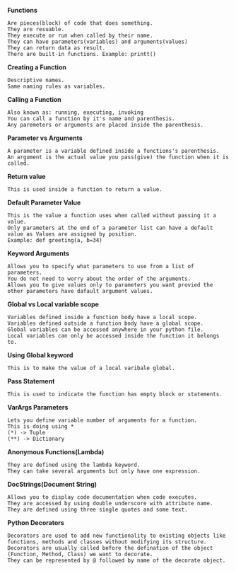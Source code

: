 **Functions**

    Are pieces(block) of code that does something.
    They are resuable.
    They execute or run when called by their name.
    They can have parameters(variables) and arguments(values)
    They can return data as result.
    There are built-in functions. Example: printt() 

**Creating a Function**

    Descriptive names.
    Same naming rules as variables.

**Calling a Function**

    Also known as: running, executing, invoking
    You can call a function by it's name and parenthesis.
    Any paremeters or arguments are placed inside the parenthesis.

**Parameter vs Arguments**

    A parameter is a variable defined inside a functions's parenthesis.
    An argument is the actual value you pass(give) the function when it is called.

**Return value**

    This is used inside a function to return a value.

**Default Parameter Value**

    This is the value a function uses when called without passing it a value.
    Only parameters at the end of a parameter list can have a default value as Values are assigned by position.
    Example: def greeting(a, b=34)

**Keyword Arguments**

    Allows you to specify what parameters to use from a list of parameters.
    You do not need to worry about the order of the arguments.
    Allows you to give values only to parameters you want provied the other parameters have dafault argument values.

**Global vs Local variable scope**

    Variables defined inside a function body have a local scope.
    Variables defined outside a function body have a global scope.
    Global variables can be accessed anywhere in your python file.
    Local variables can only be accessed inside the function it belongs to.

**Using Global keyword**

    This is to make the value of a local varibale global.

**Pass Statement**

    This is used to indicate the function has empty block or statements.

**VarArgs Parameters**

    Lets you define variable number of arguments for a function.
    This is doing using *
    (*) -> Tuple
    (**) -> Dictionary

**Anonymous Functions(Lambda)**

    They are defined using the lambda keyword.
    They can take several arguments but only have one expression.

**DocStrings(Document String)**

    Allows you to display code documentation when code executes.
    They are accessed by using double underscore with attribute name.
    They are defined using three single quotes and some text.

**Python Decorators**

    Decorators are used to add new functionality to existing objects like functions, methods and classes without modifying its structure.
    Decorators are usually called before the defination of the object (Function, Method, Class) we want to decorate.
    They can be represented by @ followed by name of the decorate object.